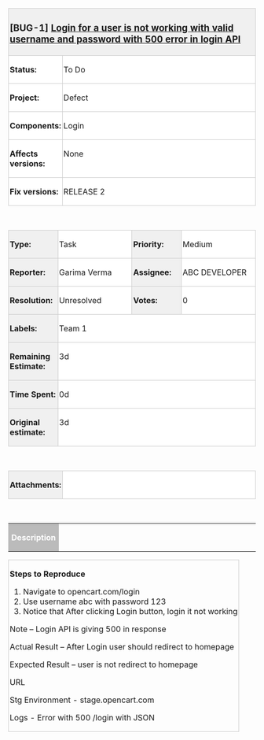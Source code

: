 ﻿<html xmlns:v="urn:schemas-microsoft-com:vml"
xmlns:o="urn:schemas-microsoft-com:office:office"
xmlns:w="urn:schemas-microsoft-com:office:word"
xmlns:m="http://schemas.microsoft.com/office/2004/12/omml"
xmlns="http://www.w3.org/TR/REC-html40">

<head>
<meta http-equiv=Content-Type content="text/html; charset=unicode">
<meta name=ProgId content=Word.Document>
<meta name=Generator content="Microsoft Word 12">
<meta name=Originator content="Microsoft Word 12">
<link rel=File-List href="BUG-REPORT-JIRA-TEMPLATE_files/filelist.xml">
<title>[#BUG-1] Login for a user is not working with valid username and
password with 500 error in login API</title>
<!--[if gte mso 9]><xml>
 <o:DocumentProperties>
  <o:Author>HP</o:Author>
  <o:LastAuthor>HP</o:LastAuthor>
  <o:Revision>2</o:Revision>
  <o:TotalTime>10</o:TotalTime>
  <o:Created>2023-03-06T08:01:00Z</o:Created>
  <o:LastSaved>2023-03-06T08:11:00Z</o:LastSaved>
  <o:Pages>1</o:Pages>
  <o:Words>132</o:Words>
  <o:Characters>754</o:Characters>
  <o:Company>by adguard</o:Company>
  <o:Lines>6</o:Lines>
  <o:Paragraphs>1</o:Paragraphs>
  <o:CharactersWithSpaces>885</o:CharactersWithSpaces>
  <o:Version>12.00</o:Version>
 </o:DocumentProperties>
</xml><![endif]-->
<link rel=themeData href="BUG-REPORT-JIRA-TEMPLATE_files/themedata.thmx">
<link rel=colorSchemeMapping
href="BUG-REPORT-JIRA-TEMPLATE_files/colorschememapping.xml">
<!--[if gte mso 9]><xml>
 <w:WordDocument>
  <w:Zoom>130</w:Zoom>
  <w:SpellingState>Clean</w:SpellingState>
  <w:GrammarState>Clean</w:GrammarState>
  <w:TrackMoves>false</w:TrackMoves>
  <w:TrackFormatting/>
  <w:ValidateAgainstSchemas/>
  <w:SaveIfXMLInvalid>false</w:SaveIfXMLInvalid>
  <w:IgnoreMixedContent>false</w:IgnoreMixedContent>
  <w:AlwaysShowPlaceholderText>false</w:AlwaysShowPlaceholderText>
  <w:DoNotPromoteQF/>
  <w:LidThemeOther>EN-US</w:LidThemeOther>
  <w:LidThemeAsian>X-NONE</w:LidThemeAsian>
  <w:LidThemeComplexScript>X-NONE</w:LidThemeComplexScript>
  <w:Compatibility>
   <w:BreakWrappedTables/>
   <w:SnapToGridInCell/>
   <w:WrapTextWithPunct/>
   <w:UseAsianBreakRules/>
   <w:DontGrowAutofit/>
   <w:SplitPgBreakAndParaMark/>
   <w:DontVertAlignCellWithSp/>
   <w:DontBreakConstrainedForcedTables/>
   <w:DontVertAlignInTxbx/>
   <w:Word11KerningPairs/>
   <w:CachedColBalance/>
  </w:Compatibility>
  <w:BrowserLevel>MicrosoftInternetExplorer4</w:BrowserLevel>
  <m:mathPr>
   <m:mathFont m:val="Cambria Math"/>
   <m:brkBin m:val="before"/>
   <m:brkBinSub m:val="--"/>
   <m:smallFrac m:val="off"/>
   <m:dispDef/>
   <m:lMargin m:val="0"/>
   <m:rMargin m:val="0"/>
   <m:defJc m:val="centerGroup"/>
   <m:wrapIndent m:val="1440"/>
   <m:intLim m:val="subSup"/>
   <m:naryLim m:val="undOvr"/>
  </m:mathPr></w:WordDocument>
</xml><![endif]--><!--[if gte mso 9]><xml>
 <w:LatentStyles DefLockedState="false" DefUnhideWhenUsed="true"
  DefSemiHidden="true" DefQFormat="false" DefPriority="99"
  LatentStyleCount="267">
  <w:LsdException Locked="false" Priority="0" SemiHidden="false"
   UnhideWhenUsed="false" QFormat="true" Name="Normal"/>
  <w:LsdException Locked="false" Priority="9" SemiHidden="false"
   UnhideWhenUsed="false" QFormat="true" Name="heading 1"/>
  <w:LsdException Locked="false" Priority="9" QFormat="true" Name="heading 2"/>
  <w:LsdException Locked="false" Priority="9" SemiHidden="false"
   UnhideWhenUsed="false" QFormat="true" Name="heading 3"/>
  <w:LsdException Locked="false" Priority="9" QFormat="true" Name="heading 4"/>
  <w:LsdException Locked="false" Priority="9" QFormat="true" Name="heading 5"/>
  <w:LsdException Locked="false" Priority="9" QFormat="true" Name="heading 6"/>
  <w:LsdException Locked="false" Priority="9" QFormat="true" Name="heading 7"/>
  <w:LsdException Locked="false" Priority="9" QFormat="true" Name="heading 8"/>
  <w:LsdException Locked="false" Priority="9" QFormat="true" Name="heading 9"/>
  <w:LsdException Locked="false" Priority="39" Name="toc 1"/>
  <w:LsdException Locked="false" Priority="39" Name="toc 2"/>
  <w:LsdException Locked="false" Priority="39" Name="toc 3"/>
  <w:LsdException Locked="false" Priority="39" Name="toc 4"/>
  <w:LsdException Locked="false" Priority="39" Name="toc 5"/>
  <w:LsdException Locked="false" Priority="39" Name="toc 6"/>
  <w:LsdException Locked="false" Priority="39" Name="toc 7"/>
  <w:LsdException Locked="false" Priority="39" Name="toc 8"/>
  <w:LsdException Locked="false" Priority="39" Name="toc 9"/>
  <w:LsdException Locked="false" Priority="35" QFormat="true" Name="caption"/>
  <w:LsdException Locked="false" Priority="10" SemiHidden="false"
   UnhideWhenUsed="false" QFormat="true" Name="Title"/>
  <w:LsdException Locked="false" Priority="1" Name="Default Paragraph Font"/>
  <w:LsdException Locked="false" Priority="11" SemiHidden="false"
   UnhideWhenUsed="false" QFormat="true" Name="Subtitle"/>
  <w:LsdException Locked="false" Priority="22" SemiHidden="false"
   UnhideWhenUsed="false" QFormat="true" Name="Strong"/>
  <w:LsdException Locked="false" Priority="20" SemiHidden="false"
   UnhideWhenUsed="false" QFormat="true" Name="Emphasis"/>
  <w:LsdException Locked="false" Priority="59" SemiHidden="false"
   UnhideWhenUsed="false" Name="Table Grid"/>
  <w:LsdException Locked="false" UnhideWhenUsed="false" Name="Placeholder Text"/>
  <w:LsdException Locked="false" Priority="1" SemiHidden="false"
   UnhideWhenUsed="false" QFormat="true" Name="No Spacing"/>
  <w:LsdException Locked="false" Priority="60" SemiHidden="false"
   UnhideWhenUsed="false" Name="Light Shading"/>
  <w:LsdException Locked="false" Priority="61" SemiHidden="false"
   UnhideWhenUsed="false" Name="Light List"/>
  <w:LsdException Locked="false" Priority="62" SemiHidden="false"
   UnhideWhenUsed="false" Name="Light Grid"/>
  <w:LsdException Locked="false" Priority="63" SemiHidden="false"
   UnhideWhenUsed="false" Name="Medium Shading 1"/>
  <w:LsdException Locked="false" Priority="64" SemiHidden="false"
   UnhideWhenUsed="false" Name="Medium Shading 2"/>
  <w:LsdException Locked="false" Priority="65" SemiHidden="false"
   UnhideWhenUsed="false" Name="Medium List 1"/>
  <w:LsdException Locked="false" Priority="66" SemiHidden="false"
   UnhideWhenUsed="false" Name="Medium List 2"/>
  <w:LsdException Locked="false" Priority="67" SemiHidden="false"
   UnhideWhenUsed="false" Name="Medium Grid 1"/>
  <w:LsdException Locked="false" Priority="68" SemiHidden="false"
   UnhideWhenUsed="false" Name="Medium Grid 2"/>
  <w:LsdException Locked="false" Priority="69" SemiHidden="false"
   UnhideWhenUsed="false" Name="Medium Grid 3"/>
  <w:LsdException Locked="false" Priority="70" SemiHidden="false"
   UnhideWhenUsed="false" Name="Dark List"/>
  <w:LsdException Locked="false" Priority="71" SemiHidden="false"
   UnhideWhenUsed="false" Name="Colorful Shading"/>
  <w:LsdException Locked="false" Priority="72" SemiHidden="false"
   UnhideWhenUsed="false" Name="Colorful List"/>
  <w:LsdException Locked="false" Priority="73" SemiHidden="false"
   UnhideWhenUsed="false" Name="Colorful Grid"/>
  <w:LsdException Locked="false" Priority="60" SemiHidden="false"
   UnhideWhenUsed="false" Name="Light Shading Accent 1"/>
  <w:LsdException Locked="false" Priority="61" SemiHidden="false"
   UnhideWhenUsed="false" Name="Light List Accent 1"/>
  <w:LsdException Locked="false" Priority="62" SemiHidden="false"
   UnhideWhenUsed="false" Name="Light Grid Accent 1"/>
  <w:LsdException Locked="false" Priority="63" SemiHidden="false"
   UnhideWhenUsed="false" Name="Medium Shading 1 Accent 1"/>
  <w:LsdException Locked="false" Priority="64" SemiHidden="false"
   UnhideWhenUsed="false" Name="Medium Shading 2 Accent 1"/>
  <w:LsdException Locked="false" Priority="65" SemiHidden="false"
   UnhideWhenUsed="false" Name="Medium List 1 Accent 1"/>
  <w:LsdException Locked="false" UnhideWhenUsed="false" Name="Revision"/>
  <w:LsdException Locked="false" Priority="34" SemiHidden="false"
   UnhideWhenUsed="false" QFormat="true" Name="List Paragraph"/>
  <w:LsdException Locked="false" Priority="29" SemiHidden="false"
   UnhideWhenUsed="false" QFormat="true" Name="Quote"/>
  <w:LsdException Locked="false" Priority="30" SemiHidden="false"
   UnhideWhenUsed="false" QFormat="true" Name="Intense Quote"/>
  <w:LsdException Locked="false" Priority="66" SemiHidden="false"
   UnhideWhenUsed="false" Name="Medium List 2 Accent 1"/>
  <w:LsdException Locked="false" Priority="67" SemiHidden="false"
   UnhideWhenUsed="false" Name="Medium Grid 1 Accent 1"/>
  <w:LsdException Locked="false" Priority="68" SemiHidden="false"
   UnhideWhenUsed="false" Name="Medium Grid 2 Accent 1"/>
  <w:LsdException Locked="false" Priority="69" SemiHidden="false"
   UnhideWhenUsed="false" Name="Medium Grid 3 Accent 1"/>
  <w:LsdException Locked="false" Priority="70" SemiHidden="false"
   UnhideWhenUsed="false" Name="Dark List Accent 1"/>
  <w:LsdException Locked="false" Priority="71" SemiHidden="false"
   UnhideWhenUsed="false" Name="Colorful Shading Accent 1"/>
  <w:LsdException Locked="false" Priority="72" SemiHidden="false"
   UnhideWhenUsed="false" Name="Colorful List Accent 1"/>
  <w:LsdException Locked="false" Priority="73" SemiHidden="false"
   UnhideWhenUsed="false" Name="Colorful Grid Accent 1"/>
  <w:LsdException Locked="false" Priority="60" SemiHidden="false"
   UnhideWhenUsed="false" Name="Light Shading Accent 2"/>
  <w:LsdException Locked="false" Priority="61" SemiHidden="false"
   UnhideWhenUsed="false" Name="Light List Accent 2"/>
  <w:LsdException Locked="false" Priority="62" SemiHidden="false"
   UnhideWhenUsed="false" Name="Light Grid Accent 2"/>
  <w:LsdException Locked="false" Priority="63" SemiHidden="false"
   UnhideWhenUsed="false" Name="Medium Shading 1 Accent 2"/>
  <w:LsdException Locked="false" Priority="64" SemiHidden="false"
   UnhideWhenUsed="false" Name="Medium Shading 2 Accent 2"/>
  <w:LsdException Locked="false" Priority="65" SemiHidden="false"
   UnhideWhenUsed="false" Name="Medium List 1 Accent 2"/>
  <w:LsdException Locked="false" Priority="66" SemiHidden="false"
   UnhideWhenUsed="false" Name="Medium List 2 Accent 2"/>
  <w:LsdException Locked="false" Priority="67" SemiHidden="false"
   UnhideWhenUsed="false" Name="Medium Grid 1 Accent 2"/>
  <w:LsdException Locked="false" Priority="68" SemiHidden="false"
   UnhideWhenUsed="false" Name="Medium Grid 2 Accent 2"/>
  <w:LsdException Locked="false" Priority="69" SemiHidden="false"
   UnhideWhenUsed="false" Name="Medium Grid 3 Accent 2"/>
  <w:LsdException Locked="false" Priority="70" SemiHidden="false"
   UnhideWhenUsed="false" Name="Dark List Accent 2"/>
  <w:LsdException Locked="false" Priority="71" SemiHidden="false"
   UnhideWhenUsed="false" Name="Colorful Shading Accent 2"/>
  <w:LsdException Locked="false" Priority="72" SemiHidden="false"
   UnhideWhenUsed="false" Name="Colorful List Accent 2"/>
  <w:LsdException Locked="false" Priority="73" SemiHidden="false"
   UnhideWhenUsed="false" Name="Colorful Grid Accent 2"/>
  <w:LsdException Locked="false" Priority="60" SemiHidden="false"
   UnhideWhenUsed="false" Name="Light Shading Accent 3"/>
  <w:LsdException Locked="false" Priority="61" SemiHidden="false"
   UnhideWhenUsed="false" Name="Light List Accent 3"/>
  <w:LsdException Locked="false" Priority="62" SemiHidden="false"
   UnhideWhenUsed="false" Name="Light Grid Accent 3"/>
  <w:LsdException Locked="false" Priority="63" SemiHidden="false"
   UnhideWhenUsed="false" Name="Medium Shading 1 Accent 3"/>
  <w:LsdException Locked="false" Priority="64" SemiHidden="false"
   UnhideWhenUsed="false" Name="Medium Shading 2 Accent 3"/>
  <w:LsdException Locked="false" Priority="65" SemiHidden="false"
   UnhideWhenUsed="false" Name="Medium List 1 Accent 3"/>
  <w:LsdException Locked="false" Priority="66" SemiHidden="false"
   UnhideWhenUsed="false" Name="Medium List 2 Accent 3"/>
  <w:LsdException Locked="false" Priority="67" SemiHidden="false"
   UnhideWhenUsed="false" Name="Medium Grid 1 Accent 3"/>
  <w:LsdException Locked="false" Priority="68" SemiHidden="false"
   UnhideWhenUsed="false" Name="Medium Grid 2 Accent 3"/>
  <w:LsdException Locked="false" Priority="69" SemiHidden="false"
   UnhideWhenUsed="false" Name="Medium Grid 3 Accent 3"/>
  <w:LsdException Locked="false" Priority="70" SemiHidden="false"
   UnhideWhenUsed="false" Name="Dark List Accent 3"/>
  <w:LsdException Locked="false" Priority="71" SemiHidden="false"
   UnhideWhenUsed="false" Name="Colorful Shading Accent 3"/>
  <w:LsdException Locked="false" Priority="72" SemiHidden="false"
   UnhideWhenUsed="false" Name="Colorful List Accent 3"/>
  <w:LsdException Locked="false" Priority="73" SemiHidden="false"
   UnhideWhenUsed="false" Name="Colorful Grid Accent 3"/>
  <w:LsdException Locked="false" Priority="60" SemiHidden="false"
   UnhideWhenUsed="false" Name="Light Shading Accent 4"/>
  <w:LsdException Locked="false" Priority="61" SemiHidden="false"
   UnhideWhenUsed="false" Name="Light List Accent 4"/>
  <w:LsdException Locked="false" Priority="62" SemiHidden="false"
   UnhideWhenUsed="false" Name="Light Grid Accent 4"/>
  <w:LsdException Locked="false" Priority="63" SemiHidden="false"
   UnhideWhenUsed="false" Name="Medium Shading 1 Accent 4"/>
  <w:LsdException Locked="false" Priority="64" SemiHidden="false"
   UnhideWhenUsed="false" Name="Medium Shading 2 Accent 4"/>
  <w:LsdException Locked="false" Priority="65" SemiHidden="false"
   UnhideWhenUsed="false" Name="Medium List 1 Accent 4"/>
  <w:LsdException Locked="false" Priority="66" SemiHidden="false"
   UnhideWhenUsed="false" Name="Medium List 2 Accent 4"/>
  <w:LsdException Locked="false" Priority="67" SemiHidden="false"
   UnhideWhenUsed="false" Name="Medium Grid 1 Accent 4"/>
  <w:LsdException Locked="false" Priority="68" SemiHidden="false"
   UnhideWhenUsed="false" Name="Medium Grid 2 Accent 4"/>
  <w:LsdException Locked="false" Priority="69" SemiHidden="false"
   UnhideWhenUsed="false" Name="Medium Grid 3 Accent 4"/>
  <w:LsdException Locked="false" Priority="70" SemiHidden="false"
   UnhideWhenUsed="false" Name="Dark List Accent 4"/>
  <w:LsdException Locked="false" Priority="71" SemiHidden="false"
   UnhideWhenUsed="false" Name="Colorful Shading Accent 4"/>
  <w:LsdException Locked="false" Priority="72" SemiHidden="false"
   UnhideWhenUsed="false" Name="Colorful List Accent 4"/>
  <w:LsdException Locked="false" Priority="73" SemiHidden="false"
   UnhideWhenUsed="false" Name="Colorful Grid Accent 4"/>
  <w:LsdException Locked="false" Priority="60" SemiHidden="false"
   UnhideWhenUsed="false" Name="Light Shading Accent 5"/>
  <w:LsdException Locked="false" Priority="61" SemiHidden="false"
   UnhideWhenUsed="false" Name="Light List Accent 5"/>
  <w:LsdException Locked="false" Priority="62" SemiHidden="false"
   UnhideWhenUsed="false" Name="Light Grid Accent 5"/>
  <w:LsdException Locked="false" Priority="63" SemiHidden="false"
   UnhideWhenUsed="false" Name="Medium Shading 1 Accent 5"/>
  <w:LsdException Locked="false" Priority="64" SemiHidden="false"
   UnhideWhenUsed="false" Name="Medium Shading 2 Accent 5"/>
  <w:LsdException Locked="false" Priority="65" SemiHidden="false"
   UnhideWhenUsed="false" Name="Medium List 1 Accent 5"/>
  <w:LsdException Locked="false" Priority="66" SemiHidden="false"
   UnhideWhenUsed="false" Name="Medium List 2 Accent 5"/>
  <w:LsdException Locked="false" Priority="67" SemiHidden="false"
   UnhideWhenUsed="false" Name="Medium Grid 1 Accent 5"/>
  <w:LsdException Locked="false" Priority="68" SemiHidden="false"
   UnhideWhenUsed="false" Name="Medium Grid 2 Accent 5"/>
  <w:LsdException Locked="false" Priority="69" SemiHidden="false"
   UnhideWhenUsed="false" Name="Medium Grid 3 Accent 5"/>
  <w:LsdException Locked="false" Priority="70" SemiHidden="false"
   UnhideWhenUsed="false" Name="Dark List Accent 5"/>
  <w:LsdException Locked="false" Priority="71" SemiHidden="false"
   UnhideWhenUsed="false" Name="Colorful Shading Accent 5"/>
  <w:LsdException Locked="false" Priority="72" SemiHidden="false"
   UnhideWhenUsed="false" Name="Colorful List Accent 5"/>
  <w:LsdException Locked="false" Priority="73" SemiHidden="false"
   UnhideWhenUsed="false" Name="Colorful Grid Accent 5"/>
  <w:LsdException Locked="false" Priority="60" SemiHidden="false"
   UnhideWhenUsed="false" Name="Light Shading Accent 6"/>
  <w:LsdException Locked="false" Priority="61" SemiHidden="false"
   UnhideWhenUsed="false" Name="Light List Accent 6"/>
  <w:LsdException Locked="false" Priority="62" SemiHidden="false"
   UnhideWhenUsed="false" Name="Light Grid Accent 6"/>
  <w:LsdException Locked="false" Priority="63" SemiHidden="false"
   UnhideWhenUsed="false" Name="Medium Shading 1 Accent 6"/>
  <w:LsdException Locked="false" Priority="64" SemiHidden="false"
   UnhideWhenUsed="false" Name="Medium Shading 2 Accent 6"/>
  <w:LsdException Locked="false" Priority="65" SemiHidden="false"
   UnhideWhenUsed="false" Name="Medium List 1 Accent 6"/>
  <w:LsdException Locked="false" Priority="66" SemiHidden="false"
   UnhideWhenUsed="false" Name="Medium List 2 Accent 6"/>
  <w:LsdException Locked="false" Priority="67" SemiHidden="false"
   UnhideWhenUsed="false" Name="Medium Grid 1 Accent 6"/>
  <w:LsdException Locked="false" Priority="68" SemiHidden="false"
   UnhideWhenUsed="false" Name="Medium Grid 2 Accent 6"/>
  <w:LsdException Locked="false" Priority="69" SemiHidden="false"
   UnhideWhenUsed="false" Name="Medium Grid 3 Accent 6"/>
  <w:LsdException Locked="false" Priority="70" SemiHidden="false"
   UnhideWhenUsed="false" Name="Dark List Accent 6"/>
  <w:LsdException Locked="false" Priority="71" SemiHidden="false"
   UnhideWhenUsed="false" Name="Colorful Shading Accent 6"/>
  <w:LsdException Locked="false" Priority="72" SemiHidden="false"
   UnhideWhenUsed="false" Name="Colorful List Accent 6"/>
  <w:LsdException Locked="false" Priority="73" SemiHidden="false"
   UnhideWhenUsed="false" Name="Colorful Grid Accent 6"/>
  <w:LsdException Locked="false" Priority="19" SemiHidden="false"
   UnhideWhenUsed="false" QFormat="true" Name="Subtle Emphasis"/>
  <w:LsdException Locked="false" Priority="21" SemiHidden="false"
   UnhideWhenUsed="false" QFormat="true" Name="Intense Emphasis"/>
  <w:LsdException Locked="false" Priority="31" SemiHidden="false"
   UnhideWhenUsed="false" QFormat="true" Name="Subtle Reference"/>
  <w:LsdException Locked="false" Priority="32" SemiHidden="false"
   UnhideWhenUsed="false" QFormat="true" Name="Intense Reference"/>
  <w:LsdException Locked="false" Priority="33" SemiHidden="false"
   UnhideWhenUsed="false" QFormat="true" Name="Book Title"/>
  <w:LsdException Locked="false" Priority="37" Name="Bibliography"/>
  <w:LsdException Locked="false" Priority="39" QFormat="true" Name="TOC Heading"/>
 </w:LatentStyles>
</xml><![endif]-->
<style>
<!--hr.FULLCONTENT
	{background-attachment:scroll;
	background-position-x:50%;
	background-position-y:50%;}

 /* Font Definitions */
 @font-face
	{font-family:"Cambria Math";
	panose-1:2 4 5 3 5 4 6 3 2 4;
	mso-font-charset:1;
	mso-generic-font-family:roman;
	mso-font-format:other;
	mso-font-pitch:variable;
	mso-font-signature:0 0 0 0 0 0;}
@font-face
	{font-family:Tahoma;
	panose-1:2 11 6 4 3 5 4 4 2 4;
	mso-font-charset:0;
	mso-generic-font-family:swiss;
	mso-font-pitch:variable;
	mso-font-signature:-520081665 -1073717157 41 0 66047 0;}
 /* Style Definitions */
 p.MsoNormal, li.MsoNormal, div.MsoNormal
	{mso-style-unhide:no;
	mso-style-qformat:yes;
	mso-style-parent:"";
	margin:0in;
	margin-bottom:.0001pt;
	mso-pagination:widow-orphan;
	font-size:12.0pt;
	font-family:"Times New Roman","serif";
	mso-fareast-font-family:"Times New Roman";
	mso-fareast-theme-font:minor-fareast;}
h3
	{mso-style-priority:9;
	mso-style-unhide:no;
	mso-style-qformat:yes;
	mso-style-link:"Heading 3 Char";
	mso-margin-top-alt:auto;
	margin-right:0in;
	mso-margin-bottom-alt:auto;
	margin-left:0in;
	mso-pagination:widow-orphan;
	mso-outline-level:3;
	font-size:13.5pt;
	font-family:"Times New Roman","serif";
	mso-fareast-font-family:"Times New Roman";
	mso-fareast-theme-font:minor-fareast;
	font-weight:bold;}
p
	{mso-style-noshow:yes;
	mso-style-priority:99;
	mso-margin-top-alt:auto;
	margin-right:0in;
	mso-margin-bottom-alt:auto;
	margin-left:0in;
	mso-pagination:widow-orphan;
	font-size:12.0pt;
	font-family:"Times New Roman","serif";
	mso-fareast-font-family:"Times New Roman";
	mso-fareast-theme-font:minor-fareast;}
p.MsoAcetate, li.MsoAcetate, div.MsoAcetate
	{mso-style-noshow:yes;
	mso-style-priority:99;
	mso-style-link:"Balloon Text Char";
	margin:0in;
	margin-bottom:.0001pt;
	mso-pagination:widow-orphan;
	font-size:8.0pt;
	font-family:"Tahoma","sans-serif";
	mso-fareast-font-family:"Times New Roman";
	mso-fareast-theme-font:minor-fareast;}
p.tableborder, li.tableborder, div.tableborder
	{mso-style-name:tableborder;
	mso-style-unhide:no;
	mso-margin-top-alt:auto;
	margin-right:0in;
	mso-margin-bottom-alt:auto;
	margin-left:0in;
	mso-pagination:widow-orphan;
	background:white;
	font-size:12.0pt;
	font-family:"Times New Roman","serif";
	mso-fareast-font-family:"Times New Roman";
	mso-fareast-theme-font:minor-fareast;}
p.grid, li.grid, div.grid
	{mso-style-name:grid;
	mso-style-unhide:no;
	mso-margin-top-alt:auto;
	margin-right:0in;
	mso-margin-bottom-alt:auto;
	margin-left:0in;
	mso-pagination:widow-orphan;
	background:white;
	font-size:12.0pt;
	font-family:"Times New Roman","serif";
	mso-fareast-font-family:"Times New Roman";
	mso-fareast-theme-font:minor-fareast;}
p.tablabel, li.tablabel, div.tablabel
	{mso-style-name:tablabel;
	mso-style-unhide:no;
	mso-margin-top-alt:auto;
	margin-right:0in;
	mso-margin-bottom-alt:auto;
	margin-left:0in;
	mso-pagination:widow-orphan;
	border:none;
	mso-border-top-alt:solid #CCCCCC .75pt;
	mso-border-left-alt:solid #CCCCCC .75pt;
	mso-border-right-alt:solid #CCCCCC .75pt;
	padding:0in;
	mso-padding-alt:2.0pt 2.0pt 0in 2.0pt;
	font-size:12.0pt;
	font-family:"Times New Roman","serif";
	mso-fareast-font-family:"Times New Roman";
	mso-fareast-theme-font:minor-fareast;
	font-weight:bold;}
p.subtext, li.subtext, div.subtext
	{mso-style-name:subtext;
	mso-style-unhide:no;
	mso-margin-top-alt:auto;
	margin-right:0in;
	mso-margin-bottom-alt:auto;
	margin-left:0in;
	mso-pagination:widow-orphan;
	font-size:12.0pt;
	font-family:"Times New Roman","serif";
	mso-fareast-font-family:"Times New Roman";
	mso-fareast-theme-font:minor-fareast;}
p.nopadding, li.nopadding, div.nopadding
	{mso-style-name:nopadding;
	mso-style-unhide:no;
	mso-margin-top-alt:auto;
	margin-right:0in;
	mso-margin-bottom-alt:auto;
	margin-left:0in;
	mso-pagination:widow-orphan;
	font-size:12.0pt;
	font-family:"Times New Roman","serif";
	mso-fareast-font-family:"Times New Roman";
	mso-fareast-theme-font:minor-fareast;}
p.subtext1, li.subtext1, div.subtext1
	{mso-style-name:subtext1;
	mso-style-unhide:no;
	mso-margin-top-alt:auto;
	margin-right:0in;
	mso-margin-bottom-alt:auto;
	margin-left:0in;
	mso-pagination:widow-orphan;
	font-size:7.0pt;
	font-family:"Times New Roman","serif";
	mso-fareast-font-family:"Times New Roman";
	mso-fareast-theme-font:minor-fareast;}
span.Heading3Char
	{mso-style-name:"Heading 3 Char";
	mso-style-priority:9;
	mso-style-unhide:no;
	mso-style-locked:yes;
	mso-style-link:"Heading 3";
	mso-ansi-font-size:12.0pt;
	mso-bidi-font-size:12.0pt;
	font-family:"Cambria","serif";
	mso-ascii-font-family:Cambria;
	mso-ascii-theme-font:major-latin;
	mso-fareast-font-family:"Times New Roman";
	mso-fareast-theme-font:major-fareast;
	mso-hansi-font-family:Cambria;
	mso-hansi-theme-font:major-latin;
	mso-bidi-font-family:"Times New Roman";
	mso-bidi-theme-font:major-bidi;
	color:#4F81BD;
	mso-themecolor:accent1;
	font-weight:bold;}
span.BalloonTextChar
	{mso-style-name:"Balloon Text Char";
	mso-style-noshow:yes;
	mso-style-priority:99;
	mso-style-unhide:no;
	mso-style-locked:yes;
	mso-style-link:"Balloon Text";
	mso-ansi-font-size:8.0pt;
	mso-bidi-font-size:8.0pt;
	font-family:"Tahoma","sans-serif";
	mso-ascii-font-family:Tahoma;
	mso-fareast-font-family:"Times New Roman";
	mso-fareast-theme-font:minor-fareast;
	mso-hansi-font-family:Tahoma;
	mso-bidi-font-family:Tahoma;}
span.SpellE
	{mso-style-name:"";
	mso-spl-e:yes;}
.MsoChpDefault
	{mso-style-type:export-only;
	mso-default-props:yes;
	font-size:10.0pt;
	mso-ansi-font-size:10.0pt;
	mso-bidi-font-size:10.0pt;}
@page Section1
	{size:8.5in 11.0in;
	margin:1.0in 1.0in 1.0in 1.0in;
	mso-header-margin:.5in;
	mso-footer-margin:.5in;
	mso-paper-source:0;}
div.Section1
	{page:Section1;}
 /* List Definitions */
 @list l0
	{mso-list-id:1235242843;
	mso-list-template-ids:1993380362;}
ol
	{margin-bottom:0in;}
ul
	{margin-bottom:0in;}
-->
</style>
<!--[if gte mso 10]>
<style>
 /* Style Definitions */
 table.MsoNormalTable
	{mso-style-name:"Table Normal";
	mso-tstyle-rowband-size:0;
	mso-tstyle-colband-size:0;
	mso-style-noshow:yes;
	mso-style-priority:99;
	mso-style-qformat:yes;
	mso-style-parent:"";
	mso-padding-alt:0in 5.4pt 0in 5.4pt;
	mso-para-margin:0in;
	mso-para-margin-bottom:.0001pt;
	mso-pagination:widow-orphan;
	font-size:10.0pt;
	font-family:"Times New Roman","serif";}
</style>
<![endif]--><!--[if gte mso 9]><xml>
 <o:shapedefaults v:ext="edit" spidmax="2050"/>
</xml><![endif]--><!--[if gte mso 9]><xml>
 <o:shapelayout v:ext="edit">
  <o:idmap v:ext="edit" data="1"/>
 </o:shapelayout></xml><![endif]-->
</head>

<body lang=EN-US link=blue vlink=purple style='tab-interval:.5in'>

<div class=Section1>

<table class=MsoNormalTable border=0 cellspacing=0 cellpadding=0 width="100%"
 style='width:100.0%;background:white;border-collapse:collapse;mso-yfti-tbllook:
 1184;mso-padding-alt:0in 0in 0in 0in'>
 <tr style='mso-yfti-irow:0;mso-yfti-firstrow:yes'>
  <td width="100%" colspan=2 valign=top style='width:100.0%;border:solid #CCCCCC 1.0pt;
  mso-border-alt:solid #CCCCCC .75pt;background:#F0F0F0;padding:1.5pt 1.5pt 1.5pt 1.5pt'>
  <h3><span style='mso-fareast-font-family:"Times New Roman"'>[BUG-1]&nbsp;<a
  href="https://bugz.atlassian.net/browse/BUG-1">Login for a user is not
  working with valid username and password with 500 error in login API</a> <o:p></o:p></span></h3>
  </td>
 </tr>
 <tr style='mso-yfti-irow:1'>
  <td width="20%" valign=top style='width:20.0%;border:solid #CCCCCC 1.0pt;
  border-top:none;mso-border-top-alt:solid #CCCCCC .75pt;mso-border-alt:solid #CCCCCC .75pt;
  padding:1.5pt 1.5pt 1.5pt 1.5pt'>
  <p class=MsoNormal><b><span style='mso-fareast-font-family:"Times New Roman"'>Status:</span></b><span
  style='mso-fareast-font-family:"Times New Roman"'><o:p></o:p></span></p>
  </td>
  <td width="80%" valign=top style='width:80.0%;border-top:none;border-left:
  none;border-bottom:solid #CCCCCC 1.0pt;border-right:solid #CCCCCC 1.0pt;
  mso-border-top-alt:solid #CCCCCC .75pt;mso-border-left-alt:solid #CCCCCC .75pt;
  mso-border-alt:solid #CCCCCC .75pt;padding:1.5pt 1.5pt 1.5pt 1.5pt'>
  <p class=MsoNormal><span style='mso-fareast-font-family:"Times New Roman"'>To
  Do<o:p></o:p></span></p>
  </td>
 </tr>
 <tr style='mso-yfti-irow:2'>
  <td width="20%" valign=top style='width:20.0%;border:solid #CCCCCC 1.0pt;
  border-top:none;mso-border-top-alt:solid #CCCCCC .75pt;mso-border-alt:solid #CCCCCC .75pt;
  padding:1.5pt 1.5pt 1.5pt 1.5pt'>
  <p class=MsoNormal><b><span style='mso-fareast-font-family:"Times New Roman"'>Project:</span></b><span
  style='mso-fareast-font-family:"Times New Roman"'><o:p></o:p></span></p>
  </td>
  <td width="80%" valign=top style='width:80.0%;border-top:none;border-left:
  none;border-bottom:solid #CCCCCC 1.0pt;border-right:solid #CCCCCC 1.0pt;
  mso-border-top-alt:solid #CCCCCC .75pt;mso-border-left-alt:solid #CCCCCC .75pt;
  mso-border-alt:solid #CCCCCC .75pt;padding:1.5pt 1.5pt 1.5pt 1.5pt'>
  <p class=MsoNormal><span style='mso-fareast-font-family:"Times New Roman"'>Defect<o:p></o:p></span></p>
  </td>
 </tr>
 <tr style='mso-yfti-irow:3'>
  <td valign=top style='border:solid #CCCCCC 1.0pt;border-top:none;mso-border-top-alt:
  solid #CCCCCC .75pt;mso-border-alt:solid #CCCCCC .75pt;padding:1.5pt 1.5pt 1.5pt 1.5pt'>
  <p class=MsoNormal><b><span style='mso-fareast-font-family:"Times New Roman"'>Components:</span></b><span
  style='mso-fareast-font-family:"Times New Roman"'><o:p></o:p></span></p>
  </td>
  <td valign=top style='border-top:none;border-left:none;border-bottom:solid #CCCCCC 1.0pt;
  border-right:solid #CCCCCC 1.0pt;mso-border-top-alt:solid #CCCCCC .75pt;
  mso-border-left-alt:solid #CCCCCC .75pt;mso-border-alt:solid #CCCCCC .75pt;
  padding:1.5pt 1.5pt 1.5pt 1.5pt'>
  <p class=MsoNormal><span style='mso-fareast-font-family:"Times New Roman"'>Login
  <o:p></o:p></span></p>
  </td>
 </tr>
 <tr style='mso-yfti-irow:4'>
  <td valign=top style='border:solid #CCCCCC 1.0pt;border-top:none;mso-border-top-alt:
  solid #CCCCCC .75pt;mso-border-alt:solid #CCCCCC .75pt;padding:1.5pt 1.5pt 1.5pt 1.5pt'>
  <p class=MsoNormal><b><span style='mso-fareast-font-family:"Times New Roman"'>Affects
  versions:</span></b><span style='mso-fareast-font-family:"Times New Roman"'><o:p></o:p></span></p>
  </td>
  <td valign=top style='border-top:none;border-left:none;border-bottom:solid #CCCCCC 1.0pt;
  border-right:solid #CCCCCC 1.0pt;mso-border-top-alt:solid #CCCCCC .75pt;
  mso-border-left-alt:solid #CCCCCC .75pt;mso-border-alt:solid #CCCCCC .75pt;
  padding:1.5pt 1.5pt 1.5pt 1.5pt'>
  <p class=MsoNormal><span style='mso-fareast-font-family:"Times New Roman"'>None
  <o:p></o:p></span></p>
  </td>
 </tr>
 <tr style='mso-yfti-irow:5;mso-yfti-lastrow:yes'>
  <td valign=top style='border:solid #CCCCCC 1.0pt;border-top:none;mso-border-top-alt:
  solid #CCCCCC .75pt;mso-border-alt:solid #CCCCCC .75pt;padding:1.5pt 1.5pt 1.5pt 1.5pt'>
  <p class=MsoNormal><b><span style='mso-fareast-font-family:"Times New Roman"'>Fix
  versions:</span></b><span style='mso-fareast-font-family:"Times New Roman"'><o:p></o:p></span></p>
  </td>
  <td valign=top style='border-top:none;border-left:none;border-bottom:solid #CCCCCC 1.0pt;
  border-right:solid #CCCCCC 1.0pt;mso-border-top-alt:solid #CCCCCC .75pt;
  mso-border-left-alt:solid #CCCCCC .75pt;mso-border-alt:solid #CCCCCC .75pt;
  padding:1.5pt 1.5pt 1.5pt 1.5pt'>
  <p class=MsoNormal><span style='mso-fareast-font-family:"Times New Roman"'>RELEASE
  2<o:p></o:p></span></p>
  </td>
 </tr>
</table>

<p class=MsoNormal><span style='mso-fareast-font-family:"Times New Roman"'><o:p>&nbsp;</o:p></span></p>

<table class=MsoNormalTable border=0 cellspacing=0 cellpadding=0 width="100%"
 style='width:100.0%;background:white;border-collapse:collapse;mso-yfti-tbllook:
 1184;mso-padding-alt:0in 0in 0in 0in'>
 <tr style='mso-yfti-irow:0;mso-yfti-firstrow:yes'>
  <td width="20%" valign=top style='width:20.0%;border:solid #CCCCCC 1.0pt;
  mso-border-alt:solid #CCCCCC .75pt;background:#F0F0F0;padding:1.5pt 1.5pt 1.5pt 1.5pt'>
  <p class=MsoNormal><b><span style='mso-fareast-font-family:"Times New Roman"'>Type:</span></b><span
  style='mso-fareast-font-family:"Times New Roman"'> <o:p></o:p></span></p>
  </td>
  <td width="30%" valign=top style='width:30.0%;border:solid #CCCCCC 1.0pt;
  border-left:none;mso-border-left-alt:solid #CCCCCC .75pt;mso-border-alt:solid #CCCCCC .75pt;
  padding:1.5pt 1.5pt 1.5pt 1.5pt'>
  <p class=MsoNormal><span style='mso-fareast-font-family:"Times New Roman"'>Task
  <o:p></o:p></span></p>
  </td>
  <td valign=top style='border:solid #CCCCCC 1.0pt;border-left:none;mso-border-left-alt:
  solid #CCCCCC .75pt;mso-border-alt:solid #CCCCCC .75pt;background:#F0F0F0;
  padding:1.5pt 1.5pt 1.5pt 1.5pt'>
  <p class=MsoNormal><b><span style='mso-fareast-font-family:"Times New Roman"'>Priority:</span></b><span
  style='mso-fareast-font-family:"Times New Roman"'> <o:p></o:p></span></p>
  </td>
  <td nowrap valign=top style='border:solid #CCCCCC 1.0pt;border-left:none;
  mso-border-left-alt:solid #CCCCCC .75pt;mso-border-alt:solid #CCCCCC .75pt;
  padding:1.5pt 1.5pt 1.5pt 1.5pt'>
  <p class=MsoNormal><span style='mso-fareast-font-family:"Times New Roman"'>Medium
  <o:p></o:p></span></p>
  </td>
 </tr>
 <tr style='mso-yfti-irow:1'>
  <td width="20%" valign=top style='width:20.0%;border:solid #CCCCCC 1.0pt;
  border-top:none;mso-border-top-alt:solid #CCCCCC .75pt;mso-border-alt:solid #CCCCCC .75pt;
  background:#F0F0F0;padding:1.5pt 1.5pt 1.5pt 1.5pt'>
  <p class=MsoNormal><b><span style='mso-fareast-font-family:"Times New Roman"'>Reporter:</span></b><span
  style='mso-fareast-font-family:"Times New Roman"'> <o:p></o:p></span></p>
  </td>
  <td width="30%" valign=top style='width:30.0%;border-top:none;border-left:
  none;border-bottom:solid #CCCCCC 1.0pt;border-right:solid #CCCCCC 1.0pt;
  mso-border-top-alt:solid #CCCCCC .75pt;mso-border-left-alt:solid #CCCCCC .75pt;
  mso-border-alt:solid #CCCCCC .75pt;padding:1.5pt 1.5pt 1.5pt 1.5pt'>
  <p class=MsoNormal><span class=SpellE><span style='mso-fareast-font-family:
  "Times New Roman"'>Garima</span></span><span style='mso-fareast-font-family:
  "Times New Roman"'> Verma<o:p></o:p></span></p>
  </td>
  <td width="20%" valign=top style='width:20.0%;border-top:none;border-left:
  none;border-bottom:solid #CCCCCC 1.0pt;border-right:solid #CCCCCC 1.0pt;
  mso-border-top-alt:solid #CCCCCC .75pt;mso-border-left-alt:solid #CCCCCC .75pt;
  mso-border-alt:solid #CCCCCC .75pt;background:#F0F0F0;padding:1.5pt 1.5pt 1.5pt 1.5pt'>
  <p class=MsoNormal><b><span style='mso-fareast-font-family:"Times New Roman"'>Assignee:</span></b><span
  style='mso-fareast-font-family:"Times New Roman"'> <o:p></o:p></span></p>
  </td>
  <td width="30%" nowrap valign=top style='width:30.0%;border-top:none;
  border-left:none;border-bottom:solid #CCCCCC 1.0pt;border-right:solid #CCCCCC 1.0pt;
  mso-border-top-alt:solid #CCCCCC .75pt;mso-border-left-alt:solid #CCCCCC .75pt;
  mso-border-alt:solid #CCCCCC .75pt;padding:1.5pt 1.5pt 1.5pt 1.5pt'>
  <p class=MsoNormal><span style='mso-fareast-font-family:"Times New Roman"'>ABC
  DEVELOPER<o:p></o:p></span></p>
  </td>
 </tr>
 <tr style='mso-yfti-irow:2'>
  <td width="20%" valign=top style='width:20.0%;border:solid #CCCCCC 1.0pt;
  border-top:none;mso-border-top-alt:solid #CCCCCC .75pt;mso-border-alt:solid #CCCCCC .75pt;
  background:#F0F0F0;padding:1.5pt 1.5pt 1.5pt 1.5pt'>
  <p class=MsoNormal><b><span style='mso-fareast-font-family:"Times New Roman"'>Resolution:</span></b><span
  style='mso-fareast-font-family:"Times New Roman"'> <o:p></o:p></span></p>
  </td>
  <td width="30%" nowrap valign=top style='width:30.0%;border-top:none;
  border-left:none;border-bottom:solid #CCCCCC 1.0pt;border-right:solid #CCCCCC 1.0pt;
  mso-border-top-alt:solid #CCCCCC .75pt;mso-border-left-alt:solid #CCCCCC .75pt;
  mso-border-alt:solid #CCCCCC .75pt;padding:1.5pt 1.5pt 1.5pt 1.5pt'>
  <p class=MsoNormal><span style='mso-fareast-font-family:"Times New Roman"'>Unresolved
  <o:p></o:p></span></p>
  </td>
  <td width="20%" valign=top style='width:20.0%;border-top:none;border-left:
  none;border-bottom:solid #CCCCCC 1.0pt;border-right:solid #CCCCCC 1.0pt;
  mso-border-top-alt:solid #CCCCCC .75pt;mso-border-left-alt:solid #CCCCCC .75pt;
  mso-border-alt:solid #CCCCCC .75pt;background:#F0F0F0;padding:1.5pt 1.5pt 1.5pt 1.5pt'>
  <p class=MsoNormal><b><span style='mso-fareast-font-family:"Times New Roman"'>Votes:</span></b><span
  style='mso-fareast-font-family:"Times New Roman"'> <o:p></o:p></span></p>
  </td>
  <td width="30%" nowrap valign=top style='width:30.0%;border-top:none;
  border-left:none;border-bottom:solid #CCCCCC 1.0pt;border-right:solid #CCCCCC 1.0pt;
  mso-border-top-alt:solid #CCCCCC .75pt;mso-border-left-alt:solid #CCCCCC .75pt;
  mso-border-alt:solid #CCCCCC .75pt;padding:1.5pt 1.5pt 1.5pt 1.5pt'>
  <p class=MsoNormal><span style='mso-fareast-font-family:"Times New Roman"'>0 <o:p></o:p></span></p>
  </td>
 </tr>
 <tr style='mso-yfti-irow:3'>
  <td width="20%" valign=top style='width:20.0%;border:solid #CCCCCC 1.0pt;
  border-top:none;mso-border-top-alt:solid #CCCCCC .75pt;mso-border-alt:solid #CCCCCC .75pt;
  background:#F0F0F0;padding:1.5pt 1.5pt 1.5pt 1.5pt'>
  <p class=MsoNormal><b><span style='mso-fareast-font-family:"Times New Roman"'>Labels:</span></b><span
  style='mso-fareast-font-family:"Times New Roman"'> <o:p></o:p></span></p>
  </td>
  <td nowrap colspan=3 valign=top style='border-top:none;border-left:none;
  border-bottom:solid #CCCCCC 1.0pt;border-right:solid #CCCCCC 1.0pt;
  mso-border-top-alt:solid #CCCCCC .75pt;mso-border-left-alt:solid #CCCCCC .75pt;
  mso-border-alt:solid #CCCCCC .75pt;padding:1.5pt 1.5pt 1.5pt 1.5pt'
  id=labels-10007-value>
  <p class=MsoNormal><span style='mso-fareast-font-family:"Times New Roman"'>Team
  1 <o:p></o:p></span></p>
  </td>
 </tr>
 <tr style='mso-yfti-irow:4'>
  <td width="20%" valign=top style='width:20.0%;border:solid #CCCCCC 1.0pt;
  border-top:none;mso-border-top-alt:solid #CCCCCC .75pt;mso-border-alt:solid #CCCCCC .75pt;
  background:#F0F0F0;padding:1.5pt 1.5pt 1.5pt 1.5pt'>
  <p class=MsoNormal><b><span style='mso-fareast-font-family:"Times New Roman"'>Remaining
  Estimate:</span></b><span style='mso-fareast-font-family:"Times New Roman"'><o:p></o:p></span></p>
  </td>
  <td width="80%" nowrap colspan=3 valign=top style='width:80.0%;border-top:
  none;border-left:none;border-bottom:solid #CCCCCC 1.0pt;border-right:solid #CCCCCC 1.0pt;
  mso-border-top-alt:solid #CCCCCC .75pt;mso-border-left-alt:solid #CCCCCC .75pt;
  mso-border-alt:solid #CCCCCC .75pt;padding:1.5pt 1.5pt 1.5pt 1.5pt'>
  <p class=MsoNormal><span style='mso-fareast-font-family:"Times New Roman"'>3d<o:p></o:p></span></p>
  </td>
 </tr>
 <tr style='mso-yfti-irow:5'>
  <td width="20%" valign=top style='width:20.0%;border:solid #CCCCCC 1.0pt;
  border-top:none;mso-border-top-alt:solid #CCCCCC .75pt;mso-border-alt:solid #CCCCCC .75pt;
  background:#F0F0F0;padding:1.5pt 1.5pt 1.5pt 1.5pt'>
  <p class=MsoNormal><b><span style='mso-fareast-font-family:"Times New Roman"'>Time
  Spent:</span></b><span style='mso-fareast-font-family:"Times New Roman"'><o:p></o:p></span></p>
  </td>
  <td width="80%" nowrap colspan=3 valign=top style='width:80.0%;border-top:
  none;border-left:none;border-bottom:solid #CCCCCC 1.0pt;border-right:solid #CCCCCC 1.0pt;
  mso-border-top-alt:solid #CCCCCC .75pt;mso-border-left-alt:solid #CCCCCC .75pt;
  mso-border-alt:solid #CCCCCC .75pt;padding:1.5pt 1.5pt 1.5pt 1.5pt'>
  <p class=MsoNormal><span style='mso-fareast-font-family:"Times New Roman"'>0d<o:p></o:p></span></p>
  </td>
 </tr>
 <tr style='mso-yfti-irow:6;mso-yfti-lastrow:yes'>
  <td width="20%" valign=top style='width:20.0%;border:solid #CCCCCC 1.0pt;
  border-top:none;mso-border-top-alt:solid #CCCCCC .75pt;mso-border-alt:solid #CCCCCC .75pt;
  background:#F0F0F0;padding:1.5pt 1.5pt 1.5pt 1.5pt'>
  <p class=MsoNormal><b><span style='mso-fareast-font-family:"Times New Roman"'>Original
  estimate:</span></b><span style='mso-fareast-font-family:"Times New Roman"'><o:p></o:p></span></p>
  </td>
  <td width="80%" nowrap colspan=3 valign=top style='width:80.0%;border-top:
  none;border-left:none;border-bottom:solid #CCCCCC 1.0pt;border-right:solid #CCCCCC 1.0pt;
  mso-border-top-alt:solid #CCCCCC .75pt;mso-border-left-alt:solid #CCCCCC .75pt;
  mso-border-alt:solid #CCCCCC .75pt;padding:1.5pt 1.5pt 1.5pt 1.5pt'>
  <p class=MsoNormal><span style='mso-fareast-font-family:"Times New Roman"'>3d<o:p></o:p></span></p>
  </td>
 </tr>
</table>

<p class=MsoNormal><span style='mso-fareast-font-family:"Times New Roman"'><o:p>&nbsp;</o:p></span></p>

<table class=MsoNormalTable border=0 cellspacing=0 cellpadding=0 width="100%"
 style='width:100.0%;background:white;border-collapse:collapse;mso-yfti-tbllook:
 1184;mso-padding-alt:0in 0in 0in 0in'>
 <tr style='mso-yfti-irow:0;mso-yfti-firstrow:yes;mso-yfti-lastrow:yes'>
  <td width="20%" valign=top style='width:20.0%;border:solid #CCCCCC 1.0pt;
  mso-border-alt:solid #CCCCCC .75pt;background:#F0F0F0;padding:1.5pt 1.5pt 1.5pt 1.5pt'>
  <p class=MsoNormal><b><span style='mso-fareast-font-family:"Times New Roman"'>Attachments:</span></b><span
  style='mso-fareast-font-family:"Times New Roman"'> <o:p></o:p></span></p>
  </td>
  <td valign=top style='border:solid #CCCCCC 1.0pt;border-left:none;mso-border-left-alt:
  solid #CCCCCC .75pt;mso-border-alt:solid #CCCCCC .75pt;padding:1.5pt 1.5pt 1.5pt 1.5pt'></td>
 </tr>
</table>

<p class=MsoNormal><span style='mso-fareast-font-family:"Times New Roman"'><o:p>&nbsp;</o:p></span></p>

<div align=center>

<table class=MsoNormalTable border=0 cellspacing=0 cellpadding=0 width="100%"
 style='width:100.0%;mso-cellspacing:0in;mso-yfti-tbllook:1184;mso-padding-alt:
 1.5pt 1.5pt 1.5pt 1.5pt'>
 <tr style='mso-yfti-irow:0;mso-yfti-firstrow:yes;mso-yfti-lastrow:yes'>
  <td width="1%" nowrap style='width:1.0%;background:#BBBBBB;padding:1.5pt 1.5pt 1.5pt 1.5pt'>
  <p class=MsoNormal align=center style='text-align:center'><span
  style='mso-fareast-font-family:"Times New Roman"'>&nbsp;<b><span
  style='color:white'>Description</span></b>&nbsp; <o:p></o:p></span></p>
  </td>
  <td style='padding:1.5pt 1.5pt 1.5pt 1.5pt'>
  <p class=MsoNormal><span style='mso-fareast-font-family:"Times New Roman"'>&nbsp;<o:p></o:p></span></p>
  </td>
 </tr>
</table>

</div>

<p class=MsoNormal><span style='mso-fareast-font-family:"Times New Roman";
display:none;mso-hide:all'><o:p>&nbsp;</o:p></span></p>

<table class=MsoNormalTable border=0 cellspacing=0 cellpadding=0 width="100%"
 style='width:100.0%;mso-cellspacing:0in;mso-yfti-tbllook:1184;mso-padding-alt:
 0in 0in 0in 0in'>
 <tr style='mso-yfti-irow:0;mso-yfti-firstrow:yes;mso-yfti-lastrow:yes'>
  <td style='border:solid #CCCCCC 1.0pt;mso-border-alt:solid #CCCCCC .75pt;
  padding:1.5pt 1.5pt 1.5pt 1.5pt' id=descriptionArea>
  <p><b>Steps to Reproduce</b></p>
  <ol start=1 type=1>
   <li class=MsoNormal style='mso-margin-top-alt:auto;mso-margin-bottom-alt:
       auto;mso-list:l0 level1 lfo1;tab-stops:list .5in'><span
       style='mso-fareast-font-family:"Times New Roman"'>Navigate to opencart.com/login<o:p></o:p></span></li>
   <li class=MsoNormal style='mso-margin-top-alt:auto;mso-margin-bottom-alt:
       auto;mso-list:l0 level1 lfo1;tab-stops:list .5in'><span
       style='mso-fareast-font-family:"Times New Roman"'>Use username <span
       class=SpellE>abc</span> with password 123 <o:p></o:p></span></li>
   <li class=MsoNormal style='mso-margin-top-alt:auto;mso-margin-bottom-alt:
       auto;mso-list:l0 level1 lfo1;tab-stops:list .5in'><span
       style='mso-fareast-font-family:"Times New Roman"'>Notice that After
       clicking Login button, login it not working<o:p></o:p></span></li>
  </ol>
  <p class=MsoNormal style='mso-margin-top-alt:auto;mso-margin-bottom-alt:auto'><span
  style='mso-fareast-font-family:"Times New Roman"'>Note – Login API is giving
  500 in response<o:p></o:p></span></p>
  <p>Actual Result – After Login user should redirect to homepage</p>
  <p>Expected Result – user is not redirect to homepage</p>
  <p>URL</p>
  <p><span class=SpellE>Stg</span> Environment - stage.opencart.com</p>
  <p>Logs - Error with 500 /login with JSON</p>
  </td>
 </tr>
</table>

<p class=MsoNormal><span style='mso-fareast-font-family:"Times New Roman"'><o:p>&nbsp;</o:p></span></p>

</div>

</body>

</html>
